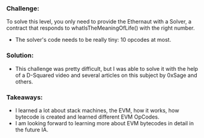 ### Challenge:
To solve this level, you only need to provide the Ethernaut with a Solver, a contract that responds to whatIsTheMeaningOfLife() with the right number.
- The solver's code needs to be really tiny: 10 opcodes at most.

### Solution:
- This challenge was pretty difficult, but I was able to solve it with the help of a D-Squared video and several articles on this subject by 0xSage and others.

### Takeaways:
- I learned a lot about stack machines, the EVM, how it works, how bytecode is created and learned different EVM OpCodes.
- I am looking forward to learning more about EVM bytecodes in detail in the future IA.